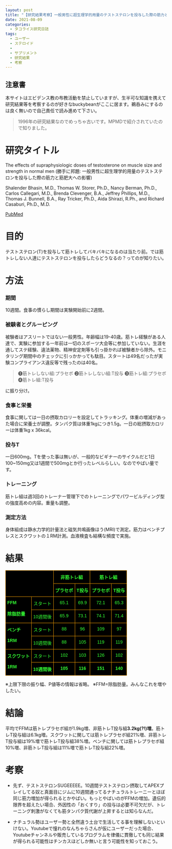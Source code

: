 ```yaml
---
layout: post
title: "【研究結果考察】一般男性に超生理学的用量のテストステロンを投与した際の筋力と筋肥大への影響"
date: 2021-08-09
categories:
  - タコライス研究日誌
tags:
  - ユーザー
  - ステロイド
  - 
  - サプリメント
  - 研究結果
  - 考察
---
```

## 注意書
本サイトはエビデンス教の布教活動を禁止していますが、生半可な知識を携えて研究結果等を考察するのが好きなbuckybeanがここに居ます。鵜呑みにするのは良く無いので自己責任で読み進めて下さい。

> 1996年の研究結果なのでめっちゃ古いです。MPMDで紹介されていたので知りました。

# 研究タイトル
The effects of supraphysiologic doses of testosterone on muscle size and strength in normal men
(勝手に邦題: 一般男性に超生理学的用量のテストステロンを投与した際の筋力と筋肥大への影響)

Shalender Bhasin, M.D., Thomas W. Storer, Ph.D., Nancy Berman, Ph.D., Carlos Callegari, M.D., Brenda Clevenger, B.A., Jeffrey Phillips, M.D., Thomas J. Bunnell, B.A., Ray Tricker, Ph.D., Aida Shirazi, R.Ph., and Richard Casaburi, Ph.D., M.D.

[PubMed](https://pubmed.ncbi.nlm.nih.gov/8637535/)

# 目的
テストステロン(T)を投与して筋トレしてバキバキになるのは当たり前。では筋トレしない人達にテストステロンを投与したらどうなるの？ってのが知りたい。
# 方法
### 期間
10週間。食事の慣らし期間は実験開始前に2週間。

### 被験者とグルーピング

被験者はアスリートではない一般男性。年齢幅は19-40歳。筋トレ経験がある人達で、実験に参加する一年前は一切のスポーツ大会等に参加していない。生涯を通してステ経験、違法薬物、精神安定剤等も引っ掛かれば被験者から除外。モニタリング期間中のチェックに引っかかっても駄目。スタートは49名だったが実験コンプライアンス違反等で残ったのは40名。

> ❶筋トレしない組:プラセボ ❷筋トレしない組:T投与 ❸筋トレ組:プラセボ ❹筋トレ組:T投与

に振り分け。

### 食事と栄養
食事に関しては一日の摂取カロリーを設定してトラッキング。体重の増減があった場合に栄養士が調整。タンパク質は体重1kgにつき1.5g。一日の総摂取カロリーは体重1kg x 36kcal。

### 投与T
一日600mg。Tを使った事は無いが、一般的なビギナーのサイクルだと1日100~150mg又は1週間で500mgとか行ったレベルらしい。なのでやばい量です。

### トレーニング
筋トレ組は週3回のトレーナー管理下でのトレーニングでパワービルディング型の強度高めの内容。重量も調整。

### 測定方法
身体組成は静水力学的計量法と磁気共鳴画像ほう(MRI)で測定。筋力はベンチプレスとスクワットの１RM計測。血液検査も結構な頻度で実施。

# 結果

<style type="text/css">
.tg  {border-collapse:collapse;border-spacing:0;}
.tg td{border-color:black;border-style:solid;border-width:1px;font-family:Arial, sans-serif;font-size:14px;
  overflow:hidden;padding:10px 5px;word-break:normal;}
.tg th{border-color:black;border-style:solid;border-width:1px;font-family:Arial, sans-serif;font-size:14px;
  font-weight:normal;overflow:hidden;padding:10px 5px;word-break:normal;}
.tg .tg-zjx8{background-color:#000000;border-color:#f8a102;color:#34ff34;font-weight:bold;text-align:left;vertical-align:top}
.tg .tg-4xn2{background-color:#000000;border-color:#f8a102;color:#34ff34;font-weight:bold;text-align:center;vertical-align:top}
.tg .tg-73tv{background-color:#000000;border-color:#f8a102;color:#34ff34;text-align:center;vertical-align:top}
@media screen and (max-width: 767px) {.tg {width: auto !important;}.tg col {width: auto !important;}.tg-wrap {overflow-x: auto;-webkit-overflow-scrolling: touch;}}</style>
<div class="tg-wrap"><table class="tg">
<thead>
  <tr>
    <th class="tg-zjx8" colspan="2" rowspan="2"></th>
    <th class="tg-4xn2" colspan="2">非筋トレ組</th>
    <th class="tg-4xn2" colspan="2"><span style="font-style:normal;text-decoration:none">筋トレ組</span></th>
  </tr>
  <tr>
    <td class="tg-4xn2">プラセボ</td>
    <td class="tg-4xn2">T投与</td>
    <td class="tg-4xn2">プラセボ</td>
    <td class="tg-4xn2">T投与</td>
  </tr>
</thead>
<tbody>
  <tr>
    <td class="tg-zjx8" rowspan="2">FFM<br><br>除脂肪量</td>
    <td class="tg-73tv">スタート</td>
    <td class="tg-73tv">65.1</td>
    <td class="tg-73tv">69.9</td>
    <td class="tg-73tv">72.1</td>
    <td class="tg-73tv">65.3</td>
  </tr>
  <tr>
    <td class="tg-73tv">10週間後</td>
    <td class="tg-73tv">65.9</td>
    <td class="tg-73tv">73.1</td>
    <td class="tg-73tv">74.1</td>
    <td class="tg-73tv">71.4</td>
  </tr>
  <tr>
    <td class="tg-zjx8" rowspan="2">ベンチ<br><br>1RM</td>
    <td class="tg-73tv">スタート</td>
    <td class="tg-73tv">88</td>
    <td class="tg-73tv">96</td>
    <td class="tg-73tv">109</td>
    <td class="tg-73tv">97</td>
  </tr>
  <tr>
    <td class="tg-73tv">10週間後</td>
    <td class="tg-73tv">88</td>
    <td class="tg-73tv">105</td>
    <td class="tg-73tv">119</td>
    <td class="tg-73tv">119</td>
  </tr>
  <tr>
    <td class="tg-zjx8" rowspan="2">スクワット<br><br>1RM</td>
    <td class="tg-73tv">スタート</td>
    <td class="tg-73tv">102</td>
    <td class="tg-73tv">103</td>
    <td class="tg-73tv">126</td>
    <td class="tg-73tv">102</td>
  </tr>
  <tr>
    <td class="tg-4xn2">10週間後</td>
    <td class="tg-4xn2">105</td>
    <td class="tg-4xn2">116</td>
    <td class="tg-4xn2">151</td>
    <td class="tg-4xn2">140</td>
  </tr>
</tbody>
</table></div>
※上限下限の振り幅、P値等の情報は省略。
※FFM=除脂肪量。みんなこれを増やしたい。

# 結論
平均でFFMは筋トレプラセボ組が1.9kg増、非筋トレT投与組**3.2kg(?!)増**。筋トレT投与組は6.1kg増。スクワットに関しては筋トレプラセボ組21%増、非筋トレT投与組は19%増で筋トレT投与組38%増。ベンチに関しては筋トレプラセボ組10%増、非筋トレT投与組は11%増で筋トレT投与組22%増。

# 考察
- 先ず、テストステロンSUGEEEEE。10週間テストステロン摂取してAPEXプレイしてる奴と真面目にジムに10週間通ってるナチュラルトレーニーとほぼ同じ筋力増加が得られるとかやばい。もっとやばいのがFFMの増加。遺伝的限界を超えたい場合、外因性の「おくすり」の投与は必要不可欠だが、トレーニング刺激がなくても筋タンパク質代謝が上昇するとは知らなんだ。

- ナチュラル勢はユーザー勢と全然違う土台で生活してる事を理解しないといけない。Youtubeで憧れのなんちゃらさんが仮にユーザーだった場合、Youtubeチャンネルや販売しているプログラムを律儀に貫徹しても同じ結果が得られる可能性はチンカスほどしか無いと言う可能性を知っておこう。
